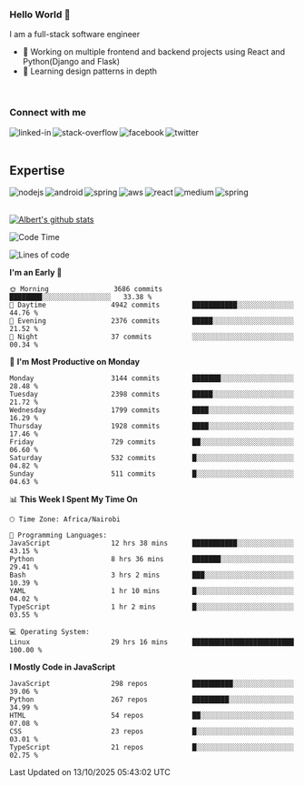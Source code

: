 

### Hello World 👋
I am a full-stack software engineer
- 🔭 Working on multiple frontend and backend projects using React and Python(Django and Flask)
- 🌱 Learning design patterns in depth

<br>

### Connect with me

[<img align="left" alt="linked-in" src="https://img.shields.io/badge/linkedin-%230077B5.svg?&style=for-the-badge&logo=linkedin&logoColor=white" />](https://www.linkedin.com/in/albert-byrone/)

<!-- [<img align="left" alt="medium" src="https://img.shields.io/badge/medium-%2312100E.svg?&style=for-the-badge&logo=medium&logoColor=white" />](https://56faisal.medium.com/) -->

[<img align="left" alt="stack-overflow" src="https://img.shields.io/badge/stack%20overflow-FE7A16?logo=stack-overflow&logoColor=white&style=for-the-badge" />](https://stackoverflow.com/users/11916317/albert-byrone)

[<img align="left" alt="facebook" src="https://img.shields.io/badge/facebook-%231877F2.svg?&style=for-the-badge&logo=facebook&logoColor=white" />](https://web.facebook.com/albert.byrone.1/)

[<img align="left" alt="twitter" src="https://img.shields.io/badge/twitter-%231DA1F2.svg?&style=for-the-badge&logo=twitter&logoColor=white" />](https://twitter.com/byrone_albert)

<br>

<br>

## Expertise
<img align="left" alt="nodejs" src="https://img.shields.io/badge/python%20-%2343853D.svg?&style=for-the-badge&logo=node.js&logoColor=white" />
<img align="left" alt="android" src="https://img.shields.io/badge/Flask-3DDC84?logo=android&logoColor=white&style=for-the-badge" />
<img align="left" alt="spring" src="https://img.shields.io/badge/drf%20-%236DB33F.svg?&style=for-the-badge&logo=spring&logoColor=white" />
<img align="left" alt="aws" src="https://img.shields.io/badge/django%20AWS-%23232F3E?logo=amazon-aws&logoColor=white&style=for-the-badge" />
<img align="left" alt="react" src="https://img.shields.io/badge/react%20-%2320232a.svg?&style=for-the-badge&logo=react&logoColor=%2361DAFB" />
<img align="left" alt="medium" src="https://img.shields.io/badge/Angular-%23316192.svg?&style=for-the-badge&logo=postgresql&logoColor=white" />
<img align="left" alt="spring" src="https://img.shields.io/badge/Javascript%20-%236DB33F.svg?&style=for-the-badge&logo=spring&logoColor=white" />
<br>
<br>


[![Albert's github stats](https://github-readme-stats.vercel.app/api?username=Albert-Byrone&count_private=true&show_icons=true&theme=radical&hide_rank=false)](https://github.com/anuraghazra/github-readme-stats)

<!-- [![Top Langs](https://github-readme-stats.vercel.app/api/top-langs/?username=Albert-Byrone&layout=compact)](https://github.com/anuraghazra/github-readme-stats) -->

<!--
**Albert-Byrone/Albert-Byrone** is a ✨ _special_ ✨ repository because its `README.md` (this file) appears on your GitHub profile.

Here are some ideas to get you started:

- 🔭 I’m currently working on ...
- 🌱 I’m currently learning ...
- 👯 I’m looking to collaborate on ...
- 🤔 I’m looking for help with ...
- 💬 Ask me about ...
- 📫 How to reach me: ...
- 😄 Pronouns: ...
- ⚡ Fun fact: ...
-->


<!--START_SECTION:waka-->
![Code Time](http://img.shields.io/badge/Code%20Time-2%2C077%20hrs%2038%20mins-blue)

![Lines of code](https://img.shields.io/badge/From%20Hello%20World%20I%27ve%20Written-86.6%20million%20lines%20of%20code-blue)

**I'm an Early 🐤** 

```text
🌞 Morning                3686 commits        ████████░░░░░░░░░░░░░░░░░   33.38 % 
🌆 Daytime                4942 commits        ███████████░░░░░░░░░░░░░░   44.76 % 
🌃 Evening                2376 commits        █████░░░░░░░░░░░░░░░░░░░░   21.52 % 
🌙 Night                  37 commits          ░░░░░░░░░░░░░░░░░░░░░░░░░   00.34 % 
```
📅 **I'm Most Productive on Monday** 

```text
Monday                   3144 commits        ███████░░░░░░░░░░░░░░░░░░   28.48 % 
Tuesday                  2398 commits        █████░░░░░░░░░░░░░░░░░░░░   21.72 % 
Wednesday                1799 commits        ████░░░░░░░░░░░░░░░░░░░░░   16.29 % 
Thursday                 1928 commits        ████░░░░░░░░░░░░░░░░░░░░░   17.46 % 
Friday                   729 commits         ██░░░░░░░░░░░░░░░░░░░░░░░   06.60 % 
Saturday                 532 commits         █░░░░░░░░░░░░░░░░░░░░░░░░   04.82 % 
Sunday                   511 commits         █░░░░░░░░░░░░░░░░░░░░░░░░   04.63 % 
```


📊 **This Week I Spent My Time On** 

```text
🕑︎ Time Zone: Africa/Nairobi

💬 Programming Languages: 
JavaScript               12 hrs 38 mins      ███████████░░░░░░░░░░░░░░   43.15 % 
Python                   8 hrs 36 mins       ███████░░░░░░░░░░░░░░░░░░   29.41 % 
Bash                     3 hrs 2 mins        ███░░░░░░░░░░░░░░░░░░░░░░   10.39 % 
YAML                     1 hr 10 mins        █░░░░░░░░░░░░░░░░░░░░░░░░   04.02 % 
TypeScript               1 hr 2 mins         █░░░░░░░░░░░░░░░░░░░░░░░░   03.55 % 

💻 Operating System: 
Linux                    29 hrs 16 mins      █████████████████████████   100.00 % 
```

**I Mostly Code in JavaScript** 

```text
JavaScript               298 repos           ██████████░░░░░░░░░░░░░░░   39.06 % 
Python                   267 repos           █████████░░░░░░░░░░░░░░░░   34.99 % 
HTML                     54 repos            ██░░░░░░░░░░░░░░░░░░░░░░░   07.08 % 
CSS                      23 repos            █░░░░░░░░░░░░░░░░░░░░░░░░   03.01 % 
TypeScript               21 repos            █░░░░░░░░░░░░░░░░░░░░░░░░   02.75 % 
```




 Last Updated on 13/10/2025 05:43:02 UTC
<!--END_SECTION:waka-->
